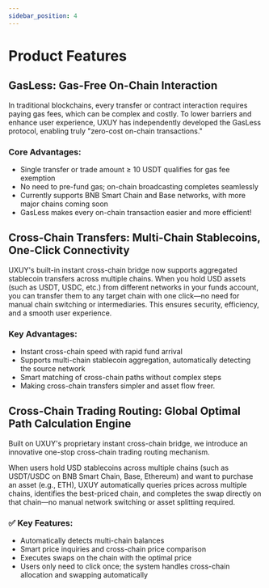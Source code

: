 ```yaml
---
sidebar_position: 4
---
```


# Product Features

## GasLess: Gas-Free On-Chain Interaction

In traditional blockchains, every transfer or contract interaction requires paying gas fees, which can be complex and costly. To lower barriers and enhance user experience, UXUY has independently developed the GasLess protocol, enabling truly "zero-cost on-chain transactions."

### Core Advantages:

- Single transfer or trade amount ≥ 10 USDT qualifies for gas fee exemption
- No need to pre-fund gas; on-chain broadcasting completes seamlessly
- Currently supports BNB Smart Chain and Base networks, with more major chains coming soon
- GasLess makes every on-chain transaction easier and more efficient!

## Cross-Chain Transfers: Multi-Chain Stablecoins, One-Click Connectivity

UXUY's built-in instant cross-chain bridge now supports aggregated stablecoin transfers across multiple chains. When you hold USD assets (such as USDT, USDC, etc.) from different networks in your funds account, you can transfer them to any target chain with one click—no need for manual chain switching or intermediaries. This ensures security, efficiency, and a smooth user experience.

### Key Advantages:

- Instant cross-chain speed with rapid fund arrival
- Supports multi-chain stablecoin aggregation, automatically detecting the source network
- Smart matching of cross-chain paths without complex steps
- Making cross-chain transfers simpler and asset flow freer.

## Cross-Chain Trading Routing: Global Optimal Path Calculation Engine

Built on UXUY's proprietary instant cross-chain bridge, we introduce an innovative one-stop cross-chain trading routing mechanism.

When users hold USD stablecoins across multiple chains (such as USDT/USDC on BNB Smart Chain, Base, Ethereum) and want to purchase an asset (e.g., ETH), UXUY automatically queries prices across multiple chains, identifies the best-priced chain, and completes the swap directly on that chain—no manual network switching or asset splitting required.

### ✅ Key Features:

- Automatically detects multi-chain balances
- Smart price inquiries and cross-chain price comparison
- Executes swaps on the chain with the optimal price
- Users only need to click once; the system handles cross-chain allocation and swapping automatically 